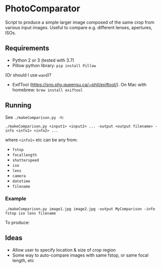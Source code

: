 # PhotoComparator

Script to produce a simple larger image composed of the same crop from various input images.
Useful to compare e.g. different lenses, apertures, ISOs.

## Requirements

- Python 2 or 3 (tested with 3.7)
- Pillow python library: `pip install Pillow`

(Or should I use `wand`)?
- ExifTool (https://sno.phy.queensu.ca/~phil/exiftool/). On Mac with homebrew: `brew install exiftool`

## Running

See `./makeComparison.py -h`:

```
./makeComparison.py <input1> <input2> ... -output <output filename> -info <info1> <info2> ...
```

where `<info1>` etc can be any from: 
    
- `fstop`
- `focallength`
- `shutterspeed`
- `iso`
- `lens`
- `camera`
- `datetime`
- `filename`

### Example

```
./makeComparison.py image1.jpg image2.jpg -output MyComparison -info fstop iso lens filename
```

To produce:

## Ideas

- Allow user to specify location & size of crop region
- Some way to auto-compare images with same fstop, or same focal length, etc